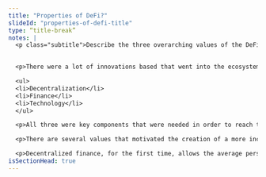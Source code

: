 ```yaml
--- 
title: "Properties of DeFi?"
slideId: "properties-of-defi-title"
type: “title-break”
notes: |
  <p class="subtitle">Describe the three overarching values of the DeFi ecosystem: Openness, Modularity, Decentralization.</p>

  
  <p>There were a lot of innovations based that went into the ecosystem that DeFi has become. This innovation has revolved around a few specific categories:</p>

  <ul>
  <li>Decentralization</li>
  <li>Finance</li>
  <li>Technology</li>
  </ul>

  <p>All three were key components that were needed in order to reach the point that this growing industry has risen to. This section examines the unique properties of DeFi and how they come together to create a fair, robust, decentralized finance ecosystem. These values have become the driving force behind the DeFi phenomenon.</p>

  <p>There are several values that motivated the creation of a more inclusive financial system where the user had more control. Openness ensures a more fair, transparent financial system. The modularity of the applications around decentralized finance allows for developers to create completely unique tools from new innovations that come up. Developers can choose functions and create models as if they were building with Legos. The decentralized nature of this new financial system addresses the overly centralized current system that has led to a few select individuals making decisions on behalf of the average individual. The problem is these decisions have not always been in the best interest of the average consumer/investor/saver.</p>

  <p>Decentralized finance, for the first time, allows the average person to serve the function of the bank</p>
isSectionHead: true
---
```

